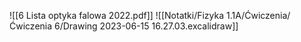 ![[6 Lista optyka falowa 2022.pdf]]
![[Notatki/Fizyka 1.1A/Ćwiczenia/Ćwiczenia 6/Drawing 2023-06-15 16.27.03.excalidraw]]
